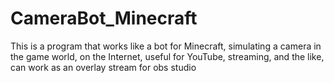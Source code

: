 # CameraBot_Minecraft
This is a program that works like a bot for Minecraft, simulating a camera in the game world, on the Internet, useful for YouTube, streaming, and the like, can work as an overlay stream for obs studio
